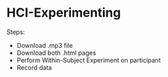 # HCI-Experimenting

Steps:

- Download .mp3 file
- Download both .html pages
- Perform Within-Subject Experiment on participant
- Record data
